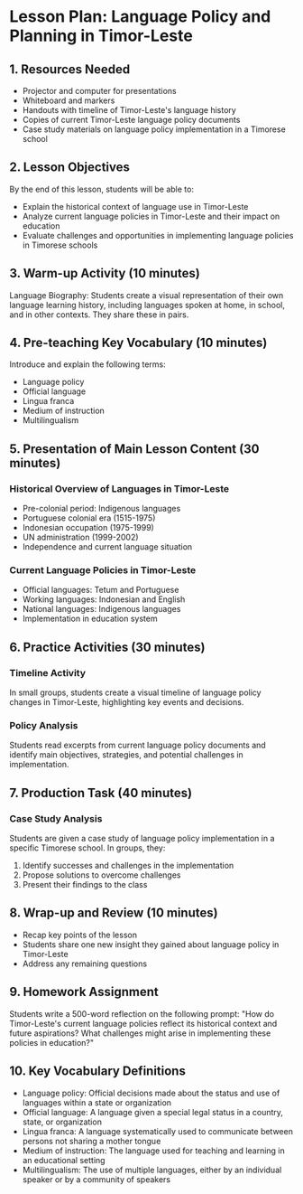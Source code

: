 # Lesson Plan: Language Policy and Planning in Timor-Leste

## 1. Resources Needed

- Projector and computer for presentations
- Whiteboard and markers
- Handouts with timeline of Timor-Leste's language history
- Copies of current Timor-Leste language policy documents
- Case study materials on language policy implementation in a Timorese school

## 2. Lesson Objectives

By the end of this lesson, students will be able to:
- Explain the historical context of language use in Timor-Leste
- Analyze current language policies in Timor-Leste and their impact on education
- Evaluate challenges and opportunities in implementing language policies in Timorese schools

## 3. Warm-up Activity (10 minutes)

Language Biography: Students create a visual representation of their own language learning history, including languages spoken at home, in school, and in other contexts. They share these in pairs.

## 4. Pre-teaching Key Vocabulary (10 minutes)

Introduce and explain the following terms:
- Language policy
- Official language
- Lingua franca
- Medium of instruction
- Multilingualism

## 5. Presentation of Main Lesson Content (30 minutes)

### Historical Overview of Languages in Timor-Leste
- Pre-colonial period: Indigenous languages
- Portuguese colonial era (1515-1975)
- Indonesian occupation (1975-1999)
- UN administration (1999-2002)
- Independence and current language situation

### Current Language Policies in Timor-Leste
- Official languages: Tetum and Portuguese
- Working languages: Indonesian and English
- National languages: Indigenous languages
- Implementation in education system

## 6. Practice Activities (30 minutes)

### Timeline Activity
In small groups, students create a visual timeline of language policy changes in Timor-Leste, highlighting key events and decisions.

### Policy Analysis
Students read excerpts from current language policy documents and identify main objectives, strategies, and potential challenges in implementation.

## 7. Production Task (40 minutes)

### Case Study Analysis
Students are given a case study of language policy implementation in a specific Timorese school. In groups, they:
1. Identify successes and challenges in the implementation
2. Propose solutions to overcome challenges
3. Present their findings to the class

## 8. Wrap-up and Review (10 minutes)

- Recap key points of the lesson
- Students share one new insight they gained about language policy in Timor-Leste
- Address any remaining questions

## 9. Homework Assignment

Students write a 500-word reflection on the following prompt:
"How do Timor-Leste's current language policies reflect its historical context and future aspirations? What challenges might arise in implementing these policies in education?"

## 10. Key Vocabulary Definitions

- Language policy: Official decisions made about the status and use of languages within a state or organization
- Official language: A language given a special legal status in a country, state, or organization
- Lingua franca: A language systematically used to communicate between persons not sharing a mother tongue
- Medium of instruction: The language used for teaching and learning in an educational setting
- Multilingualism: The use of multiple languages, either by an individual speaker or by a community of speakers